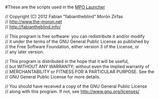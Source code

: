 #These are the scripts used in the [MPO Launcher](http://fabiantheblind.github.com/mpolauncher/)  
  
// Copyright (C) 2012 Fabian "fabiantheblind" Morón Zirfas  
// http://www.the-moron.net  
// http://fabiantheblind.info/    
  
// This program is free software: you can redistribute it and/or modify  
// it under the terms of the GNU General Public License as published by  
// the Free Software Foundation, either version 3 of the License, or  
// any later version.  
  
// This program is distributed in the hope that it will be useful,  
// but WITHOUT ANY WARRANTY; without even the implied warranty of  
// MERCHANTABILITY or FITNESS FOR A PARTICULAR PURPOSE.  See the  
// GNU General Public License for more details.  
  
// You should have received a copy of the GNU General Public License  
// along with this program.  If not, see http://www.gnu.org/licenses/  